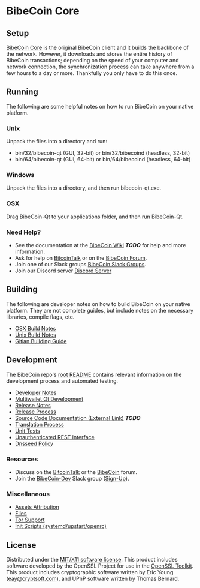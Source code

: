 BibeCoin Core
=====================

Setup
---------------------
[BibeCoin Core](http://bitbibe.io/wallet) is the original BibeCoin client and it builds the backbone of the network. However, it downloads and stores the entire history of BibeCoin transactions; depending on the speed of your computer and network connection, the synchronization process can take anywhere from a few hours to a day or more. Thankfully you only have to do this once.

Running
---------------------
The following are some helpful notes on how to run BibeCoin on your native platform.

### Unix

Unpack the files into a directory and run:

- bin/32/bibecoin-qt (GUI, 32-bit) or bin/32/bibecoind (headless, 32-bit)
- bin/64/bibecoin-qt (GUI, 64-bit) or bin/64/bibecoind (headless, 64-bit)

### Windows

Unpack the files into a directory, and then run bibecoin-qt.exe.

### OSX

Drag BibeCoin-Qt to your applications folder, and then run BibeCoin-Qt.

### Need Help?

* See the documentation at the [BibeCoin Wiki](https://en.bitcoin.it/wiki/Main_Page) ***TODO***
for help and more information.
* Ask for help on [BitcoinTalk](https://bitcointalk.org/index.php?topic=1262920.0) or on the [BibeCoin Forum](http://forum.bitbibe.io/).
* Join one of our Slack groups [BibeCoin Slack Groups](https://bibecoin.org/slack-logins/).
* Join our Discord server [Discord Server](https://discord.gg/dTRhamf)

Building
---------------------
The following are developer notes on how to build BibeCoin on your native platform. They are not complete guides, but include notes on the necessary libraries, compile flags, etc.

- [OSX Build Notes](build-osx.md)
- [Unix Build Notes](build-unix.md)
- [Gitian Building Guide](gitian-building.md)

Development
---------------------
The BibeCoin repo's [root README](https://github.com/bitbibe/bibecoin/blob/master/README.md) contains relevant information on the development process and automated testing.

- [Developer Notes](developer-notes.md)
- [Multiwallet Qt Development](multiwallet-qt.md)
- [Release Notes](release-notes.md)
- [Release Process](release-process.md)
- [Source Code Documentation (External Link)](https://dev.visucore.com/bitcoin/doxygen/) ***TODO***
- [Translation Process](translation_process.md)
- [Unit Tests](unit-tests.md)
- [Unauthenticated REST Interface](REST-interface.md)
- [Dnsseed Policy](dnsseed-policy.md)

### Resources

* Discuss on the [BitcoinTalk](https://bitcointalk.org/index.php?topic=1262920.0) or the [BibeCoin](http://forum.bitbibe.io/) forum.
* Join the [BibeCoin-Dev](https://bibecoin-dev.slack.com/) Slack group ([Sign-Up](https://bibecoin-dev.herokuapp.com/)).

### Miscellaneous
- [Assets Attribution](assets-attribution.md)
- [Files](files.md)
- [Tor Support](tor.md)
- [Init Scripts (systemd/upstart/openrc)](init.md)

License
---------------------
Distributed under the [MIT/X11 software license](http://www.opensource.org/licenses/mit-license.php).
This product includes software developed by the OpenSSL Project for use in the [OpenSSL Toolkit](https://www.openssl.org/). This product includes
cryptographic software written by Eric Young ([eay@cryptsoft.com](mailto:eay@cryptsoft.com)), and UPnP software written by Thomas Bernard.
